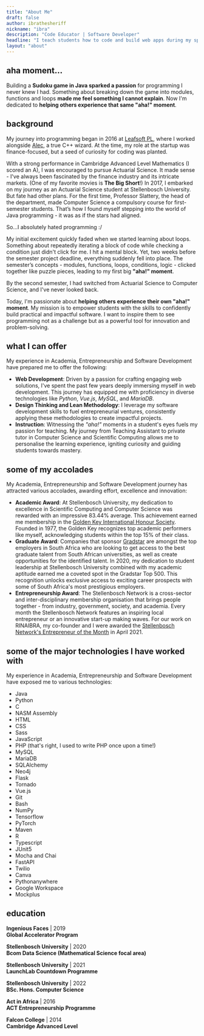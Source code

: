 ```yaml
---
title: "About Me"
draft: false
author: ibrathesheriff
nickname: "ibra"
description: "Code Educator | Software Developer"
headline: "I teach students how to code and build web apps during my spare time."
layout: "about"
---
```

## aha moment...
Building a **Sudoku game in Java sparked a passion** for programming I never knew I had. Something about breaking down the game into modules, functions and loops **made me feel something I cannot explain**. Now I'm dedicated to **helping others experience that same "aha!" moment**.

## background
My journey into programming began in 2016 at [Leafsoft PL](https://github.com/leafsoftpl), where I worked alongside [Alec](https://github.com/alecmus), a true C++ wizard. At the time, my role at the startup was finance-focused, but a seed of curiosity for coding was planted.

With a strong performance in Cambridge Advanced Level Mathematics (I scored an A), I was encouraged to pursue Actuarial Science. It made sense - I've always been fascinated by the finance industry and its intricate markets. (One of my favorite movies is **The Big Short**!) In 2017, I embarked on my journey as an Actuarial Science student at Stellenbosch University. But fate had other plans. For the first time, Professor Slattery, the head of the department, made Computer Science a compulsory course for first-semester students. That’s how I found myself stepping into the world of Java programming - it was as if the stars had aligned.

So...I absolutely hated programming :/

My initial excitement quickly faded when we started learning about loops. Something about repeatedly iterating a block of code while checking a condition just didn't click for me. I hit a mental block. Yet, two weeks before the semester project deadline, everything suddenly fell into place. The semester’s concepts - modules, functions, loops, conditions, logic - clicked together like puzzle pieces, leading to my first big **"aha!" moment**.

By the second semester, I had switched from Actuarial Science to Computer Science, and I've never looked back.

Today, I'm passionate about **helping others experience their own "aha!" moment**. My mission is to empower students with the skills to confidently build practical and impactful software. I want to inspire them to see programming not as a challenge but as a powerful tool for innovation and problem-solving.

## what I can offer
My experience in Academia, Entrepreneurship and Software Development have prepared me to offer the following:
+ **Web Development**: Driven by a passion for crafting engaging web solutions, I've spent the past few years deeply immersing myself in web development. This journey has equipped me with proficiency in diverse technologies like *Python*, *Vue.js*, *MySQL*, and *MariaDB*.
+ **Design Thinking and Lean Methodology**: I leverage my software development skills to fuel entrepreneurial ventures, consistently applying these methodologies to create impactful projects.
+ **Instruction**: Witnessing the *"aha!"* moments in a student's eyes fuels my passion for teaching. My journey from Teaching Assistant to private tutor in Computer Science and Scientific Computing allows me to personalise the learning experience, igniting curiosity and guiding students towards mastery.

## some of my accolades
My Academia, Entrepreneurship and Software Development journey has attracted various accolades, awarding effort, excellence and innovation:
+ **Academic Award**: At Stellenbosch University, my dedication to excellence in Scientific Computing and Computer Science was rewarded with an impressive 83.44% average. This achievement earned me membership in the [Golden Key International Honour Society](https://www.goldenkey.org/). Founded in 1977, the Golden Key recognizes top academic performers like myself, acknowledging students within the top 15% of their class.
+ **Graduate Award**: Companies that sponsor [Gradstar](https://gradstar.co.za/) are amongst the top employers in South Africa who are looking to get access to the best graduate talent from South African universities, as well as create opportunities for the identified talent.
In 2020, my dedication to student leadership at Stellenbosch University combined with my academic aptitude earned me a coveted spot in the Gradstar Top 500. This recognition unlocks exclusive access to exciting career prospects with some of South Africa's most prestigious employers.
+ **Entrepreneurship Award**: The Stellenbosch Network is a cross-sector and inter-disciplinary membership organisation that brings people together - from industry, government, society, and academia.
Every month the Stellenbosch Network features an inspiring local entrepreneur or an innovative start-up making waves. For our work on RINAIBRA, my co-founder and I were awarded the [Stellenbosch Network's Entrepreneur of the Month](https://www.stellenboschnetwork.co.za/apr2021-sbos-eotm/) in April 2021.

## some of the major technologies I have worked with
My experience in Academia, Entrepreneurship and Software Development have exposed me to various technologies:
+ Java
+ Python
+ C
+ NASM Assembly
+ HTML
+ CSS
+ Sass
+ JavaScript
+ PHP (that's right, I used to write PHP once upon a time!)
+ MySQL
+ MariaDB
+ SQLAlchemy
+ Neo4j
+ Flask
+ Tornado
+ Vue.js
+ Git
+ Bash
+ NumPy
+ Tensorflow
+ PyTorch
+ Maven
+ R
+ Typescript
+ JUnit5
+ Mocha and Chai
+ FastAPI
+ Twilio
+ Canva
+ Pythonanywhere
+ Google Workspace
+ Mockplus

## education
**Ingenious Faces** | 2019  
**Global Accelerator Program**

**Stellenbosch University** | 2020     
**Bcom Data Science (Mathematical Science focal area)**

**Stellenbosch University** | 2021     
**LaunchLab Countdown Programme**

**Stellenbosch University** | 2022  
**BSc. Hons. Computer Science**

**Act in Africa** | 2016  
**ACT Entrepreneurship Programme**

**Falcon College** | 2014  
**Cambridge Advanced Level**
